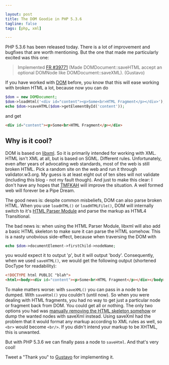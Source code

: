 ```yaml
---

layout: post
title: The DOM Goodie in PHP 5.3.6
tagline: false
tags: [php, xml]

---
```


PHP 5.3.6 has been released today. There is a lot of improvement and bugfixes that are worth mentioning. But the one that made me particularly excited was this one:

> Implemented [FR #39771][1] (Made DOMDocument::saveHTML accept an optional DOMNode like DOMDocument::saveXML). (Gustavo)

If you have worked with [DOM][6] before, you know that this will ease working with broken HTML a lot, because now you can do

```php
$dom = new DOMDocument;
$dom->loadHtml('<div id="content"><p>Some<br>HTML Fragment</p></div>');
echo $dom->saveHTML($dom->getElementById('content'));
```

and get

```html
<div id="content"><p>Some<br>HTML Fragment</p></div>
```

## Why is it cool?

DOM is based on [libxml][7]. So it is primarily intended for working with XML. HTML isn't XML at all, but is based on SGML. Different rules. Unfortunately, even after years of advocating web standards, most of the web is still broken HTML. Pick a random site on the web and run it through validator.w3.org. My guess is at least eight out of ten sites will not validate (including this blog - not my fault though). And just to make this clear: I don't have any hopes that [TMFKAH][2] will improve the situation. A well formed web will forever be a Pipe Dream.

The good news is: despite common misbeliefs, DOM can also parse broken HTML. When you use `loadHTML()` or `loadHTMLFile()`, DOM will internally switch to it's [HTML Parser Module][3] and parse the markup as HTML4 Transitional.

The bad news is: when using the HTML Parser Module, libxml will also add a basic HTML skeleton to make sure it can parse the HTML somehow. This is a nasty unobvious side-effect, because when traversing the DOM with

```php
echo $dom->documentElement->firstChild->nodeName;
```

you would expect it to output 'p', but it will output 'body'. Consequently, when we used `saveHTML()`, we would get the following output (shortened DocType for readability):

```html
<!DOCTYPE html PUBLIC "blah">
<html><body><div id="content"><p>Some<br>HTML Fragment</p></div></body></html>
```

To make matters worse: with `saveXML()` you can pass in a node to be dumped. With `saveHtml()` you couldn't (until now). So when you were dealing with HTML fragments, you had no way to get just a particular node or fragment back from DOM. You could get all or nothing. The only two options you had was [manually removing the HTML skeleton somehow][4] or dump the wanted nodes with saveXml instead. Using saveXml had the problem that it would format any markup according to XML rules as well, so `<br>` would become `<br/>`. If you didn't intend your markup to be XHTML, this is unwanted.

But with PHP 5.3.6 we can finally pass a node to `saveHtml`. And that's very cool!

Tweet a "Thank you" to [Gustavo][5] for implementing it.

  [1]: http://bugs.php.net/bug.php?id=39771
  [2]: http://blog.whatwg.org/html-is-the-new-html5
  [3]: http://xmlsoft.org/html/libxml-HTMLparser.html
  [4]: http://php.net/manual/en/domdocument.savehtml.php#85165
  [5]: https://twitter.com/cataphractpt
  [6]: http://www.php.net/manual/en/book.dom.php
  [7]: http://www.xmlsoft.org/